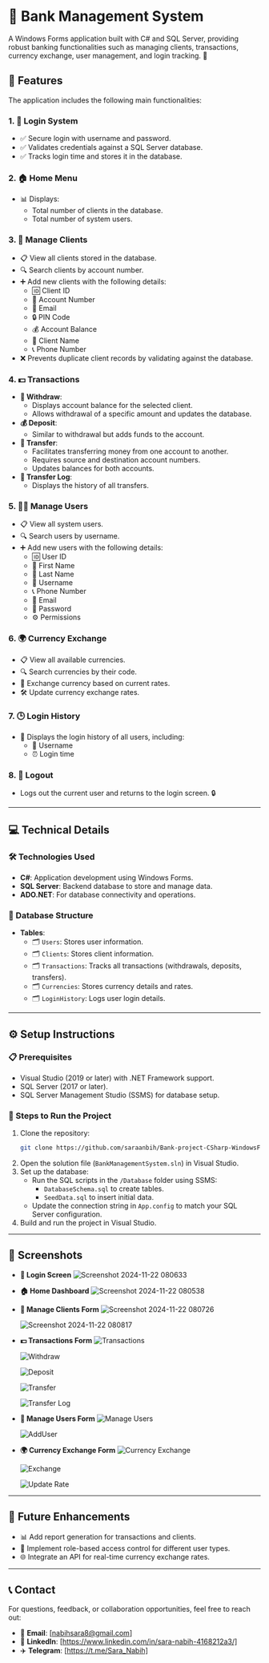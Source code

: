 # **🏦 Bank Management System**

A Windows Forms application built with C# and SQL Server, providing robust banking functionalities such as managing clients, transactions, currency exchange, user management, and login tracking. 💼

## **🌟 Features**
The application includes the following main functionalities:

### 1. **🔑 Login System**
- ✅ Secure login with username and password.
- ✅ Validates credentials against a SQL Server database.
- ✅ Tracks login time and stores it in the database.

### 2. **🏠 Home Menu**
- 📊 Displays:
  - Total number of clients in the database.
  - Total number of system users.

### 3. **👥 Manage Clients**
- 📋 View all clients stored in the database.
- 🔍 Search clients by account number.
- ➕ Add new clients with the following details:
  - 🆔 Client ID
  - 🔢 Account Number
  - 📧 Email
  - 🔒 PIN Code
  - 💰 Account Balance
  - 🧑 Client Name
  - 📞 Phone Number
- ❌ Prevents duplicate client records by validating against the database.

### 4. **💵 Transactions**
- **💸 Withdraw**:
  - Displays account balance for the selected client.
  - Allows withdrawal of a specific amount and updates the database.
- **💰 Deposit**:
  - Similar to withdrawal but adds funds to the account.
- **🔄 Transfer**:
  - Facilitates transferring money from one account to another.
  - Requires source and destination account numbers.
  - Updates balances for both accounts.
- **📜 Transfer Log**:
  - Displays the history of all transfers.

### 5. **👩‍💻 Manage Users**
- 📋 View all system users.
- 🔍 Search users by username.
- ➕ Add new users with the following details:
  - 🆔 User ID
  - 🧑 First Name
  - 🧑 Last Name
  - 👤 Username
  - 📞 Phone Number
  - 📧 Email
  - 🔑 Password
  - ⚙️ Permissions

### 6. **🌍 Currency Exchange**
- 📋 View all available currencies.
- 🔍 Search currencies by their code.
- 💱 Exchange currency based on current rates.
- 🛠️ Update currency exchange rates.

### 7. **🕒 Login History**
- 📜 Displays the login history of all users, including:
  - 👤 Username
  - ⏰ Login time

### 8. **🚪 Logout**
- Logs out the current user and returns to the login screen. 🔒

---

## **💻 Technical Details**

### **🛠 Technologies Used**
- **C#**: Application development using Windows Forms.
- **SQL Server**: Backend database to store and manage data.
- **ADO.NET**: For database connectivity and operations.

### **📂 Database Structure**
- **Tables**:
  - 🗂️ `Users`: Stores user information.
  - 🗂️ `Clients`: Stores client information.
  - 🗂️ `Transactions`: Tracks all transactions (withdrawals, deposits, transfers).
  - 🗂️ `Currencies`: Stores currency details and rates.
  - 🗂️ `LoginHistory`: Logs user login details.

---

## **⚙️ Setup Instructions**

### **📋 Prerequisites**
- Visual Studio (2019 or later) with .NET Framework support.
- SQL Server (2017 or later).
- SQL Server Management Studio (SSMS) for database setup.

### **🚀 Steps to Run the Project**
1. Clone the repository:
   ```bash
   git clone https://github.com/saraanbih/Bank-project-CSharp-WindowsForm.git
   ```
2. Open the solution file (`BankManagementSystem.sln`) in Visual Studio.
3. Set up the database:
   - Run the SQL scripts in the `/Database` folder using SSMS:
     - `DatabaseSchema.sql` to create tables.
     - `SeedData.sql` to insert initial data.
   - Update the connection string in `App.config` to match your SQL Server configuration.
4. Build and run the project in Visual Studio.

---

## **📸 Screenshots**

- **🔑 Login Screen**
  ![Screenshot 2024-11-22 080633](https://github.com/user-attachments/assets/d53f5b58-052d-4463-8dc6-ab36285b50fb)

- **🏠 Home Dashboard**
  ![Screenshot 2024-11-22 080538](https://github.com/user-attachments/assets/71e1c190-7405-43c4-9da6-972af79214f4)

- **👥 Manage Clients Form**
  ![Screenshot 2024-11-22 080726](https://github.com/user-attachments/assets/15ce97ca-47b8-41b8-aa2d-38b6ce371692)
  
  ![Screenshot 2024-11-22 080817](https://github.com/user-attachments/assets/5e1f513d-34f7-40f6-adea-374f11c4da0c)

- **💵 Transactions Form**
  ![Transactions](https://github.com/user-attachments/assets/09aa2d29-f40b-4811-9b1f-9d4330fba579)
  
  ![Withdraw](https://github.com/user-attachments/assets/e35e3c54-ff9b-499c-8435-7c07d9deaeed)
  
  ![Deposit](https://github.com/user-attachments/assets/d53d8434-9b9d-496d-9b83-658a611459eb)
  
  ![Transfer](https://github.com/user-attachments/assets/0338a4ea-3aeb-4200-8f43-1b6965117375)
  
  ![Transfer Log](https://github.com/user-attachments/assets/06dbfc52-0f0e-4d9e-8a84-62fcb626976f)

- **👥 Manage Users Form**
    ![Manage Users](https://github.com/user-attachments/assets/efd249df-9c7d-46b5-a0dc-cf9cb5a632d8)
    
    ![AddUser](https://github.com/user-attachments/assets/75b4d6f4-dae3-4dd1-88b8-c416910a13f0)

- **🌍 Currency Exchange Form**
  ![Currency Exchange](https://github.com/user-attachments/assets/58d9a920-7b53-4947-829c-b732b7e84692)
  
  ![Exchange](https://github.com/user-attachments/assets/62780caa-b60d-454a-acbf-f2a0e9cf36df)
  
  ![Update Rate](https://github.com/user-attachments/assets/f47bfb2a-6715-4d18-b987-fab8b1e8d749)

---

## **🔮 Future Enhancements**
- 📊 Add report generation for transactions and clients.
- 🔐 Implement role-based access control for different user types.
- 🌐 Integrate an API for real-time currency exchange rates.

---

## **📞 Contact**
For questions, feedback, or collaboration opportunities, feel free to reach out:

- 📧 **Email**: [nabihsara8@gmail.com]
- 💼 **LinkedIn**: [https://www.linkedin.com/in/sara-nabih-4168212a3/]
- ✈️ **Telegram**: [https://t.me/Sara_Nabih]

